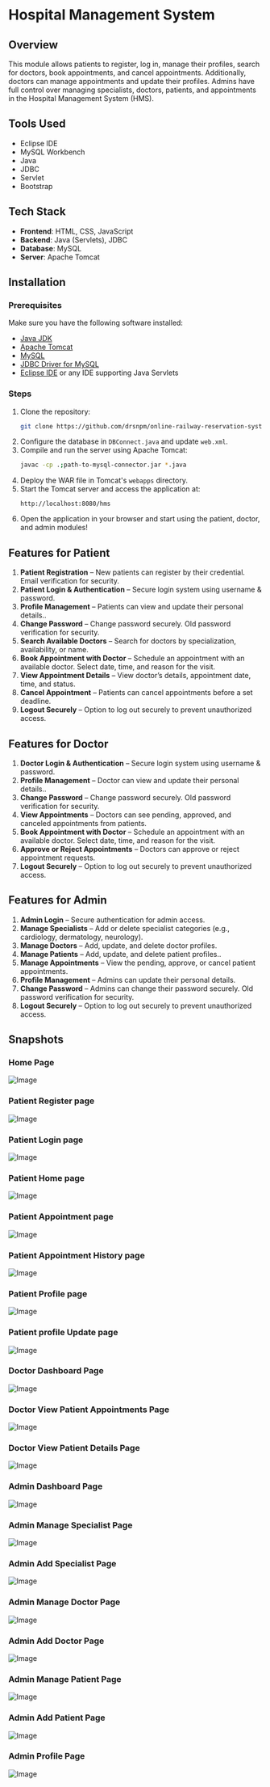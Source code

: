 # Hospital Management System

## Overview
This module allows patients to register, log in, manage their profiles, search for doctors, book appointments, and cancel appointments. Additionally, doctors can manage appointments and update their profiles. Admins have full control over managing specialists, doctors, patients, and appointments in the Hospital Management System (HMS).

## Tools Used
- Eclipse IDE
- MySQL Workbench
- Java
- JDBC
- Servlet
- Bootstrap

## Tech Stack
- **Frontend**: HTML, CSS, JavaScript
- **Backend**: Java (Servlets), JDBC
- **Database**: MySQL
- **Server**: Apache Tomcat

## Installation

### Prerequisites
Make sure you have the following software installed:
- [Java JDK](https://www.oracle.com/java/technologies/javase-jdk11-downloads.html)
- [Apache Tomcat](https://tomcat.apache.org/)
- [MySQL](https://www.mysql.com/)
- [JDBC Driver for MySQL](https://dev.mysql.com/downloads/connector/j/)
- [Eclipse IDE](https://www.eclipse.org/downloads/) or any IDE supporting Java Servlets

### Steps
1. Clone the repository:
   ```bash
   git clone https://github.com/drsnpm/online-railway-reservation-system.git
   
2. Configure the database in `DBConnect.java` and update `web.xml`.
3. Compile and run the server using Apache Tomcat:
   ```bash
   javac -cp .;path-to-mysql-connector.jar *.java
   ```
4. Deploy the WAR file in Tomcat's `webapps` directory.
5. Start the Tomcat server and access the application at:
   ```
   http://localhost:8080/hms
   ```
6. Open the application in your browser and start using the patient, doctor, and admin modules!


## Features for Patient
1. **Patient Registration** – New patients can register by their credential. Email verification for security.
2. **Patient Login & Authentication** – Secure login system using username & password.
3. **Profile Management** – Patients can view and update their personal details..
4. **Change Password** – Change password securely. Old password verification for security.
5. **Search Available Doctors** – Search for doctors by specialization, availability, or name.
6. **Book Appointment with Doctor** – Schedule an appointment with an available doctor. Select date, time, and reason for the visit.
7. **View Appointment Details** – View doctor’s details, appointment date, time, and status.
8. **Cancel Appointment** – Patients can cancel appointments before a set deadline.
9. **Logout Securely** – Option to log out securely to prevent unauthorized access.

## Features for Doctor
1. **Doctor Login & Authentication** – Secure login system using username & password.
2. **Profile Management** – Doctor can view and update their personal details..
3. **Change Password** – Change password securely. Old password verification for security.
4. **View Appointments** – Doctors can see pending, approved, and canceled appointments from patients.
5. **Book Appointment with Doctor** – Schedule an appointment with an available doctor. Select date, time, and reason for the visit.
6. **Approve or Reject Appointments** – Doctors can approve or reject appointment requests.
7. **Logout Securely** – Option to log out securely to prevent unauthorized access.



## Features for Admin
1. **Admin Login** – Secure authentication for admin access.
2. **Manage Specialists** – Add or delete specialist categories (e.g., cardiology, dermatology, neurology).
3. **Manage Doctors** – Add, update, and delete doctor profiles.
4. **Manage Patients** – Add, update, and delete patient profiles..
5. **Manage Appointments** – View the pending, approve, or cancel patient appointments.
6. **Profile Management** – Admins can update their personal details.
7. **Change Password** –  Admins can change their password securely. Old password verification for security.
8. **Logout Securely** – Option to log out securely to prevent unauthorized access.



## Snapshots
### Home Page
![Image](https://github.com/user-attachments/assets/e2c7c3d7-2a38-4c30-aa24-eed40c5f9ef7)
### Patient Register page
![Image](https://github.com/user-attachments/assets/9f46b4fc-1092-4f98-9a8e-550b18ed1abc)
### Patient Login page
![Image](https://github.com/user-attachments/assets/4e905ce8-5df3-4ec9-a229-18790bc955c2)
### Patient Home page
![Image](https://github.com/user-attachments/assets/63e04fa0-bb26-4229-adb6-8e6e1d7c21d6)
### Patient Appointment page
![Image](https://github.com/user-attachments/assets/d6cafa7d-fd87-4871-a1d2-fdb9e821301c)
### Patient Appointment History page
![Image](https://github.com/user-attachments/assets/fcfeaa15-faf2-4651-a54d-b35a994ed8ea)
### Patient Profile page
![Image](https://github.com/user-attachments/assets/ccbf48a0-9b91-4afc-a539-8223eeef185b)
### Patient profile Update page
![Image](https://github.com/user-attachments/assets/f69b940d-dfb6-491a-b66a-47f948a8a573)

### Doctor Dashboard Page
![Image](https://github.com/user-attachments/assets/9ad80394-7cd0-43c6-a724-43950f91bf26)
### Doctor View Patient Appointments Page
![Image](https://github.com/user-attachments/assets/7606fdb6-47e9-4345-9b51-204039e7aaa7)
### Doctor View Patient Details Page
![Image](https://github.com/user-attachments/assets/4adecc31-1354-4d99-9686-c83fe0f6a5e6)

### Admin Dashboard Page
![Image](https://github.com/user-attachments/assets/3870495d-316b-47d4-8408-6d6329affa2e)
### Admin Manage Specialist Page
![Image](https://github.com/user-attachments/assets/482cf0bd-6611-45ee-b0dc-fa23aad84c0b)
### Admin Add Specialist Page
![Image](https://github.com/user-attachments/assets/7323d57a-f412-4e35-aed0-9847efcad134)
### Admin Manage Doctor Page
![Image](https://github.com/user-attachments/assets/acb32610-82d0-49fc-863a-f79e1d421173)
### Admin Add Doctor Page
![Image](https://github.com/user-attachments/assets/19096851-2a0e-4ddb-b9ae-d43b8f6d7072)
### Admin Manage Patient Page
![Image](https://github.com/user-attachments/assets/a7e3a059-5e6a-4364-8f9a-6a44b09ee427)
### Admin Add Patient Page
![Image](https://github.com/user-attachments/assets/596c15e2-88fc-4066-ba04-8abac3c303b4)
### Admin Profile Page
![Image](https://github.com/user-attachments/assets/53f519af-bb97-473f-ab26-baaa4e4cf8c1)

